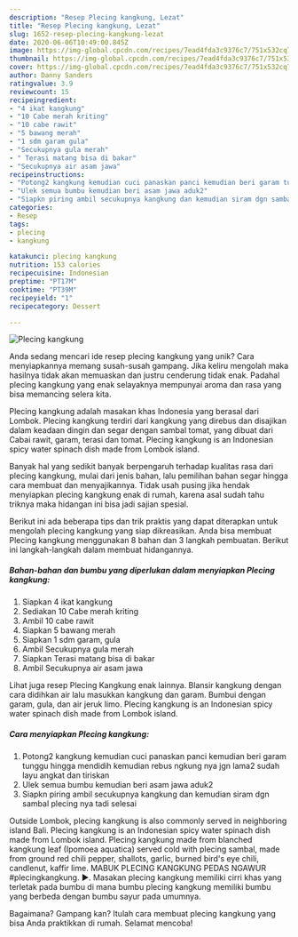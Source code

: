```yaml
---
description: "Resep Plecing kangkung, Lezat"
title: "Resep Plecing kangkung, Lezat"
slug: 1652-resep-plecing-kangkung-lezat
date: 2020-06-06T10:49:00.845Z
image: https://img-global.cpcdn.com/recipes/7ead4fda3c9376c7/751x532cq70/plecing-kangkung-foto-resep-utama.jpg
thumbnail: https://img-global.cpcdn.com/recipes/7ead4fda3c9376c7/751x532cq70/plecing-kangkung-foto-resep-utama.jpg
cover: https://img-global.cpcdn.com/recipes/7ead4fda3c9376c7/751x532cq70/plecing-kangkung-foto-resep-utama.jpg
author: Danny Sanders
ratingvalue: 3.9
reviewcount: 15
recipeingredient:
- "4 ikat kangkung"
- "10 Cabe merah kriting"
- "10 cabe rawit"
- "5 bawang merah"
- "1 sdm garam gula"
- "Secukupnya gula merah"
- " Terasi matang bisa di bakar"
- "Secukupnya air asam jawa"
recipeinstructions:
- "Potong2 kangkung kemudian cuci panaskan panci kemudian beri garam tunggu hingga mendidih kemudian rebus ngkung nya jgn lama2 sudah layu angkat dan tiriskan"
- "Ulek semua bumbu kemudian beri asam jawa aduk2"
- "Siapkn piring ambil secukupnya kangkung dan kemudian siram dgn sambal plecing nya tadi selesai"
categories:
- Resep
tags:
- plecing
- kangkung

katakunci: plecing kangkung 
nutrition: 153 calories
recipecuisine: Indonesian
preptime: "PT17M"
cooktime: "PT39M"
recipeyield: "1"
recipecategory: Dessert

---
```



![Plecing kangkung](https://img-global.cpcdn.com/recipes/7ead4fda3c9376c7/751x532cq70/plecing-kangkung-foto-resep-utama.jpg)

Anda sedang mencari ide resep plecing kangkung yang unik? Cara menyiapkannya memang susah-susah gampang. Jika keliru mengolah maka hasilnya tidak akan memuaskan dan justru cenderung tidak enak. Padahal plecing kangkung yang enak selayaknya mempunyai aroma dan rasa yang bisa memancing selera kita.

Plecing kangkung adalah masakan khas Indonesia yang berasal dari Lombok. Plecing kangkung terdiri dari kangkung yang direbus dan disajikan dalam keadaan dingin dan segar dengan sambal tomat, yang dibuat dari Cabai rawit, garam, terasi dan tomat. Plecing kangkung is an Indonesian spicy water spinach dish made from Lombok island.

Banyak hal yang sedikit banyak berpengaruh terhadap kualitas rasa dari plecing kangkung, mulai dari jenis bahan, lalu pemilihan bahan segar hingga cara membuat dan menyajikannya. Tidak usah pusing jika hendak menyiapkan plecing kangkung enak di rumah, karena asal sudah tahu triknya maka hidangan ini bisa jadi sajian spesial.


Berikut ini ada beberapa tips dan trik praktis yang dapat diterapkan untuk mengolah plecing kangkung yang siap dikreasikan. Anda bisa membuat Plecing kangkung menggunakan 8 bahan dan 3 langkah pembuatan. Berikut ini langkah-langkah dalam membuat hidangannya.

<!--inarticleads1-->

##### Bahan-bahan dan bumbu yang diperlukan dalam menyiapkan Plecing kangkung:

1. Siapkan 4 ikat kangkung
1. Sediakan 10 Cabe merah kriting
1. Ambil 10 cabe rawit
1. Siapkan 5 bawang merah
1. Siapkan 1 sdm garam, gula
1. Ambil Secukupnya gula merah
1. Siapkan  Terasi matang bisa di bakar
1. Ambil Secukupnya air asam jawa


Lihat juga resep Plecing Kangkung enak lainnya. Blansir kangkung dengan cara didihkan air lalu masukkan kangkung dan garam. Bumbui dengan garam, gula, dan air jeruk limo. Plecing kangkung is an Indonesian spicy water spinach dish made from Lombok island. 

<!--inarticleads2-->

##### Cara menyiapkan Plecing kangkung:

1. Potong2 kangkung kemudian cuci panaskan panci kemudian beri garam tunggu hingga mendidih kemudian rebus ngkung nya jgn lama2 sudah layu angkat dan tiriskan
1. Ulek semua bumbu kemudian beri asam jawa aduk2
1. Siapkn piring ambil secukupnya kangkung dan kemudian siram dgn sambal plecing nya tadi selesai


Outside Lombok, plecing kangkung is also commonly served in neighboring island Bali. Plecing kangkung is an Indonesian spicy water spinach dish made from Lombok island. Plecing kangkung made from blanched kangkung leaf (Ipomoea aquatica) served cold with plecing sambal, made from ground red chili pepper, shallots, garlic, burned bird&#39;s eye chili, candlenut, kaffir lime. MABUK PLECING KANGKUNG PEDAS NGAWUR #plecingkangkung. ►. Masakan plecing kangkung memiliki cirri khas yang terletak pada bumbu di mana bumbu plecing kangkung memiliki bumbu yang berbeda dengan bumbu sayur pada umumnya. 

Bagaimana? Gampang kan? Itulah cara membuat plecing kangkung yang bisa Anda praktikkan di rumah. Selamat mencoba!
